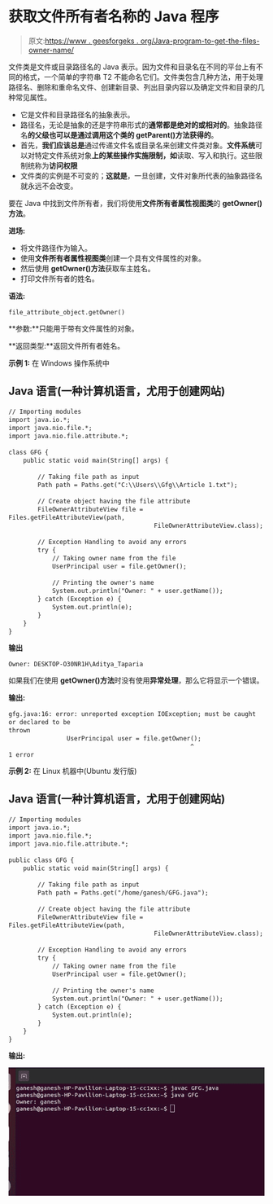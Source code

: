# 获取文件所有者名称的 Java 程序

> 原文:[https://www . geesforgeks . org/Java-program-to-get-the-files-owner-name/](https://www.geeksforgeeks.org/java-program-to-get-the-files-owner-name/)

文件类是文件或目录路径名的 Java 表示。因为文件和目录名在不同的平台上有不同的格式，一个简单的字符串 T2 不能命名它们。文件类包含几种方法，用于处理路径名、删除和重命名文件、创建新目录、列出目录内容以及确定文件和目录的几种常见属性。

*   它是文件和目录路径名的抽象表示。
*   路径名，无论是抽象的还是字符串形式的**通常都是绝对的或相对的**。抽象路径名**的父级也可以是通过调用这个类的 getParent()方法获得的**。
*   首先，**我们应该总是**通过传递文件名或目录名来创建文件类对象。**文件系统**可以对特定文件系统对象**上的某些操作实施限制，如**读取、写入和执行。这些限制统称为**访问权限**
*   文件类的实例是不可变的；**这就是**，一旦创建，文件对象所代表的抽象路径名就永远不会改变。

要在 Java 中找到文件所有者，我们将使用**文件所有者属性视图类**的 **getOwner()方法**。

**进场:**

*   将文件路径作为输入。
*   使用**文件所有者属性视图类**创建一个具有文件属性的对象。
*   然后使用 **getOwner()方法**获取车主姓名。
*   打印文件所有者的姓名。

**语法:**

```
file_attribute_object.getOwner()
```

**参数:**只能用于带有文件属性的对象。

**返回类型:**返回文件所有者姓名。

**示例 1:** 在 Windows 操作系统中

## Java 语言(一种计算机语言，尤用于创建网站)

```
// Importing modules
import java.io.*;
import java.nio.file.*;
import java.nio.file.attribute.*;

class GFG {
    public static void main(String[] args) {

        // Taking file path as input
        Path path = Paths.get("C:\\Users\\Gfg\\Article 1.txt");

        // Create object having the file attribute
        FileOwnerAttributeView file = Files.getFileAttributeView(path, 
                                        FileOwnerAttributeView.class);

        // Exception Handling to avoid any errors
        try {
            // Taking owner name from the file
            UserPrincipal user = file.getOwner();

            // Printing the owner's name
            System.out.println("Owner: " + user.getName());
        } catch (Exception e) {
            System.out.println(e);
        }
    }
}
```

**输出**

```
Owner: DESKTOP-O30NR1H\Aditya_Taparia
```

如果我们在使用 **getOwner()方法**时没有使用**异常处理**，那么它将显示一个错误。

**输出:**

```
gfg.java:16: error: unreported exception IOException; must be caught or declared to be 
thrown
                UserPrincipal user = file.getOwner();
                                                  ^
1 error
```

**示例 2:** 在 Linux 机器中(Ubuntu 发行版)

## Java 语言(一种计算机语言，尤用于创建网站)

```
// Importing modules
import java.io.*;
import java.nio.file.*;
import java.nio.file.attribute.*;

public class GFG {
    public static void main(String[] args) {

        // Taking file path as input
        Path path = Paths.get("/home/ganesh/GFG.java");

        // Create object having the file attribute
        FileOwnerAttributeView file = Files.getFileAttributeView(path, 
                                        FileOwnerAttributeView.class);

        // Exception Handling to avoid any errors
        try {
            // Taking owner name from the file
            UserPrincipal user = file.getOwner();

            // Printing the owner's name
            System.out.println("Owner: " + user.getName());
        } catch (Exception e) {
            System.out.println(e);
        }
    }
}
```

**输出:**

![get file owner in linux os](img/7e0ab028550b1a008634b0b5a5181492.png)